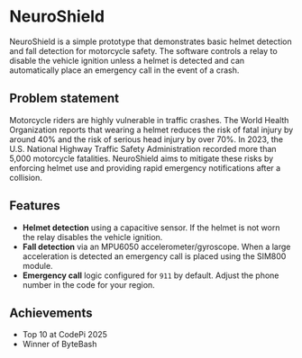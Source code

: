 # NeuroShield

NeuroShield is a simple prototype that demonstrates basic helmet detection and fall detection for motorcycle safety. The software controls a relay to disable the vehicle ignition unless a helmet is detected and can automatically place an emergency call in the event of a crash.

## Problem statement

Motorcycle riders are highly vulnerable in traffic crashes. The World Health Organization reports that wearing a helmet reduces the risk of fatal injury by around 40% and the risk of serious head injury by over 70%. In 2023, the U.S. National Highway Traffic Safety Administration recorded more than 5,000 motorcycle fatalities. NeuroShield aims to mitigate these risks by enforcing helmet use and providing rapid emergency notifications after a collision.

## Features

- **Helmet detection** using a capacitive sensor. If the helmet is not worn the relay disables the vehicle ignition.
- **Fall detection** via an MPU6050 accelerometer/gyroscope. When a large acceleration is detected an emergency call is placed using the SIM800 module.
- **Emergency call** logic configured for `911` by default. Adjust the phone number in the code for your region.

## Achievements

- Top 10 at CodePi 2025
- Winner of ByteBash


